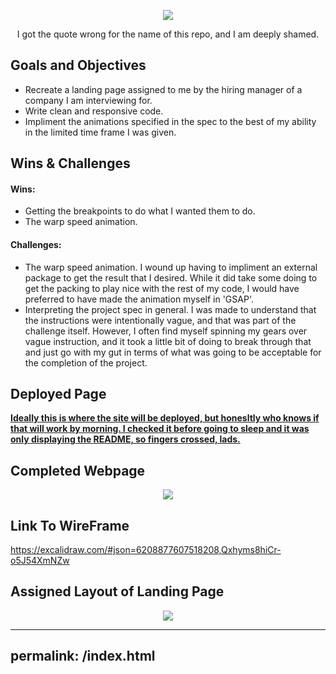 <p align="center">
    <img src="https://angrystaffofficer.files.wordpress.com/2017/06/tumblr_ns7lcmr1gr1sper5ko1_500.gif">
</p>

<p align="center">
   I got the quote wrong for the name of this repo, and I am deeply shamed.
</p>

## Goals and Objectives
- Recreate a landing page assigned to me by the hiring manager of a company I am interviewing for.
- Write clean and responsive code.
- Impliment the animations specified in the spec to the best of my ability in the limited time frame I was given.

## Wins & Challenges
#### Wins:
- Getting the breakpoints to do what I wanted them to do.
- The warp speed animation.

#### Challenges:
- The warp speed animation. I wound up having to impliment an external package to get the result that I desired. While it did take some doing to get the packing to play nice with the rest of my code, I would have preferred to have made the animation myself in 'GSAP'. 
- Interpreting the project spec in general. I was made to understand that the instructions were intentionally vague, and that was part of the challenge itself. However, I often find myself spinning my gears over vague instruction, and it took a little bit of doing to break through that and just go with my gut in terms of what was going to be acceptable for the completion of the project.

## Deployed Page

**[Ideally this is where the site will be deployed, but honesltly who knows if that will work by morning. I checked it before going to sleep and it was only displaying the README, so fingers crossed, lads.](https://brigettedoelp.github.io/heres-twentydollars-go-see-a-starwar/)** 

## Completed Webpage

<p align="center">
  <img src="https://64.media.tumblr.com/1e913d135f3e5101f1aa285bf775501d/b34800e0ca87c909-50/s500x750/c2705f5ed6a5438aa9a4024105992b8a67ffaf2a.gif">
</p>

## Link To WireFrame

https://excalidraw.com/#json=6208877607518208,Qxhyms8hiCr-o5J54XmNZw

## Assigned Layout of Landing Page

<p align="center">
   <img src="https://64.media.tumblr.com/1140da5e5e1c12a046d7a543a061cb1e/7c5292b5b5c4272b-60/s2048x3072/c7e117ad1c47376050181774bd22fd4502866eaf.jpg">
</p>

---
permalink: /index.html
---
